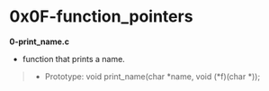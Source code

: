 # 0x0F-function_pointers

**0-print_name.c**
* function that prints a name.

> * Prototype: void print_name(char *name, void (*f)(char *));
